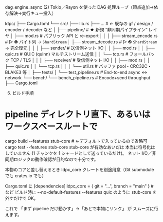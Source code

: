 dag_engine_async (2)	Tokio／Rayon を使った DAG 処理ループ（頂点追加→依存解決→実行キュー投入）

ldpc/
├── Cargo.toml
└── src/
    ├── lib.rs
    ├── …                        # ← 既存の gf / design / encoder / decoder など
    │
    ├── pipeline/                # ★ 新規 “非同期パイプライン” レイヤ
    │   ├── mod.rs               # パブリック API と re-export
    │   │
    │   ├── stream_encode.rs     # ▷ ❶ バイト列 → `ShardStream`
    │   ├── stream_decode.rs     # ▷ ❷ `ShardStream` → 完全復元
    │   │
    │   ├── sender/              # 送信側ネット I/O
    │   │   ├── mod.rs
    │   │   ├── quic.rs          # QUIC (quinn) マルチストリーム送信
    │   │   └── tcp.rs           # フォールバック TCP / TLS
    │   │
    │   ├── receiver/            # 受信側ネット I/O
    │   │   ├── mod.rs
    │   │   ├── quic.rs
    │   │   └── tcp.rs
    │   │
    │   └── util.rs              # バッファ pool・CRC32C・BLAKE3 等
    │
    ├── tests/
    │   └── test_pipeline.rs     # End-to-end async ↔︎ network
    └── bench/
        └── bench_pipeline.rs    # Encode+send throughput
    ├── Cargo.toml


5. ビルド手順
# pipeline ディレクトリ直下、あるいはワークスペースルートで
cargo build --features stub-core   # ←デフォルトで入っているので省略可
cargo test  --features stub-core
stub-core が有効なあいだは 本当に符号化はしていません
(1 チャンクを 1 シャードとして送っているだけ)。
ネット I/O／非同期ロジックの動作確認が目的なので十分です。

本物のコアと差し替えるとき
ldpc_core クレートを別途用意（Git submodule でも crates.io でも）

Cargo.toml に
[dependencies]
ldpc_core = { git = "...", branch = "main" }   # など
ビルド時に --no-default-features --features quic のように
stub-core を外すだけで OK。

これで 「まず pipeline だけ動かす」→「あとで本物にリンク」 が
スムーズに行えます。
